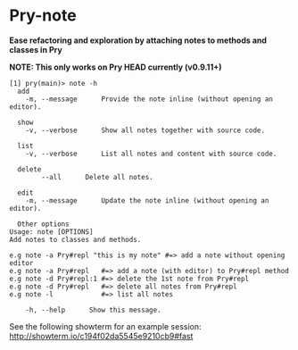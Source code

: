Pry-note
========

__Ease refactoring and exploration by attaching notes to methods and classes in Pry__

**NOTE: This only works on Pry HEAD currently (v0.9.11+)**

```
[1] pry(main)> note -h
  add
    -m, --message      Provide the note inline (without opening an editor).

  show
    -v, --verbose      Show all notes together with source code.

  list
    -v, --verbose      List all notes and content with source code.

  delete
        --all      Delete all notes.

  edit
    -m, --message      Update the note inline (without opening an editor).

  Other options
Usage: note [OPTIONS]
Add notes to classes and methods.

e.g note -a Pry#repl "this is my note" #=> add a note without opening editor
e.g note -a Pry#repl   #=> add a note (with editor) to Pry#repl method
e.g note -d Pry#repl:1 #=> delete the 1st note from Pry#repl
e.g note -d Pry#repl   #=> delete all notes from Pry#repl
e.g note -l            #=> list all notes

    -h, --help      Show this message.
```


See the following showterm for an example session: http://showterm.io/c194f02da5545e9210cb9#fast
